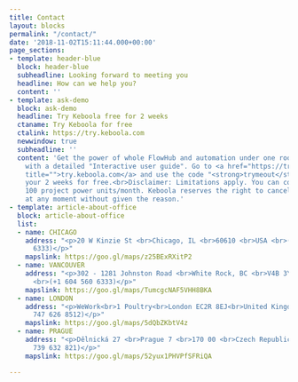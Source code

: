 ```yaml
---
title: Contact
layout: blocks
permalink: "/contact/"
date: '2018-11-02T15:11:44.000+00:00'
page_sections:
- template: header-blue
  block: header-blue
  subheadline: Looking forward to meeting you
  headline: How can we help you?
  content: ''
- template: ask-demo
  block: ask-demo
  headline: Try Keboola free for 2 weeks
  ctaname: Try Keboola for free
  ctalink: https://try.keboola.com
  newwindow: true
  subheadline: ''
  content: 'Get the power of whole FlowHub and automation under one roof. Comes together
    with a detailed "Interactive user guide". Go to <a href="https://try.keboola.com"
    title="">try.keboola.com</a> and use the code "<strong>trymeout</strong>" to start
    your 2 weeks for free.<br>Disclaimer: Limitations apply. You can consume upto
    100 project power units/month. Keboola reserves the right to cancel your trial
    at any moment without given the reason.'
- template: article-about-office
  block: article-about-office
  list:
  - name: CHICAGO
    address: "<p>20 W Kinzie St <br>Chicago, IL <br>60610 <br>USA <br>(+1 604 560
      6333)</p>"
    mapslink: https://goo.gl/maps/z25BExRXitP2
  - name: VANCOUVER
    address: "<p>302 - 1281 Johnston Road <br>White Rock, BC <br>V4B 3Y9 <br>Canada
      <br>(+1 604 560 6333)</p>"
    mapslink: https://goo.gl/maps/TumcgcNAF5VHH8BKA
  - name: LONDON
    address: "<p>WeWork<br>1 Poultry<br>London EC2R 8EJ<br>United Kingdom<br>(+44
      747 626 8512)</p>"
    mapslink: https://goo.gl/maps/5dQbZKbtV4z
  - name: PRAGUE
    address: "<p>Dělnická 27 <br>Prague 7 <br>170 00 <br>Czech Republic <br>(+420
      739 632 821)</p>"
    mapslink: https://goo.gl/maps/52yux1PHVPfSFRiQA

---
```

